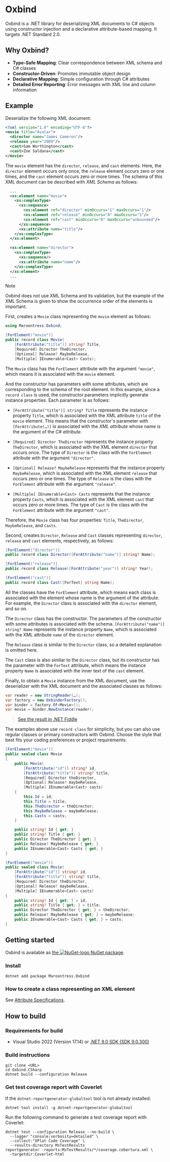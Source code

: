 # Oxbind

Oxbind is a .NET library for deserializing XML documents to C# objects using
constructor injection and a declarative attribute-based mapping. It targets
.NET Standard 2.0.

## Why Oxbind?

- **Type-Safe Mapping**: Clear correspondence between XML schema and C# classes
- **Constructor-Driven**: Promotes immutable object design
- **Declarative Mapping**: Simple configuration through C# attributes
- **Detailed Error Reporting**: Error messages with XML line and column
  information

## Example

Deserialize the following XML document:

```xml
<?xml version="1.0" encoding="UTF-8"?>
<movie title="Avatar">
  <director name="James Cameron"/>
  <release year="2009"/>
  <cast>Sam Worthington</cast>
  <cast>Zoe Saldana</cast>
</movie>
```

The `movie` element has the `director`, `release`, and `cast` elements. Here,
the `director` element occurs only once, the `release` element occurs zero or
one times, and the `cast` element occurs zero or more times. The schema of this
XML document can be described with _XML Schema_ as follows:

```xsd
  ...
  <xs:element name="movie">
    <xs:complexType>
      <xs:sequence>
        <xs:element ref="director" minOccurs="1" maxOccurs="1"/>
        <xs:element ref="release" minOccurs="0" maxOccurs="1"/>
        <xs:element ref="cast" minOccurs="0" maxOccurs="unbounded"/>
      </xs:sequence>
      <xs:attribute name="title"/>
    </xs:complexType>
  </xs:element>

  <xs:element name="director">
    <xs:complexType>
      <xs:sequence/>
      <xs:attribute name="name"/>
    </xs:complexType>
  </xs:element>
  ...
```

> [!NOTE]
> Oxbind does not use XML Schema and its validation, but the example of the XML
> Schema is given to show the occurrence order of the elements is important.

First, creates a `Movie` class representing the `movie` element as follows:

```csharp
using Maroontress.Oxbind;

[ForElement("movie")]
public record class Movie(
    [ForAttribute("title")] string? Title,
    [Required] Director TheDirector,
    [Optional] Release? MaybeRelease,
    [Multiple] IEnumerable<Cast> Casts);
```

The `Movie` class has the `ForElement` attribute with the argument `"movie"`,
which means it is associated with the `movie` element.

And the constructor has parameters with some attributes, which are
corresponding to the schema of the root element. In this example, since a
`record class` is used, the constructor parameters implicitly generate
instance properties. Each parameter is as follows:

- `[ForAttribute("title")] string? Title` represents the instance property
  `Title`, which is associated with the XML attribute `title` of the `movie`
  element. This means that the constructor's parameter with `[ForAttribute(…)]`
  is associated with the _XML attribute_ whose name is the argument of the _C#
  attribute_.

- `[Required] Director TheDirector` represents the instance property
  `TheDirector`, which is associated with the XML element `director` that occurs
  once. The type of `Director` is the class with the `ForElement` attribute with
  the argument `"director"`.

- `[Optional] Release? MaybeRelease` represents that the instance property
  `MaybeRelease`, which is associated with the XML element `release` that occurs
  zero or one times. The type of `Release` is the class with the `ForElement`
  attribute with the argument `"release"`.

- `[Multiple] IEnumerable<Cast> Casts` represents that the instance property
  `Casts`, which is associated with the XML element `cast` that occurs zero or
  more times. The type of `Cast` is the class with the `ForElement` attribute
  with the argument `"cast"`.

Therefore, the `Movie` class has four properties: `Title`, `TheDirector`,
`MaybeRelease`, and `Casts`.

Second, creates `Director`, `Release` and `Cast` classes representing
`director`, `release` and `cast` elements, respectively, as follows:

```csharp
[ForElement("director")]
public record class Director([ForAttribute("name")] string? Name);

[ForElement("release")]
public record class Release([ForAttribute("year")] string? Year);

[ForElement("cast")]
public record class Cast([ForText] string Name);
```

All the classes have the `ForElement` attribute, which means each class is
associated with the element whose name is the argument of the attribute. For
example, the `Director` class is associated with the `director` element, and so
on.

The `Director` class has the constructor. The parameters of the constructor with
some attributes is associated with the schema. `[ForAttribute("name")] string?
Name` represents the instance property `Name`, which is associated with the XML
attribute `name` of the `director` element.

The `Release` class is similar to the `Director` class, so a detailed
explanation is omitted here.

The `Cast` class is also similar to the `Director` class, but its constructor
has the parameter with the `ForText` attribute, which means the instance
property `Name` is associated with the inner text of the `cast` element.

Finally, to obtain a `Movie` instance from the XML document, use the
deserializer with the XML document and the associated classes as follows:

```csharp
var reader = new StringReader(…);
var factory = new OxbinderFactory();
var binder = factory.Of<Movie>();
var movie = binder.NewInstance(reader);
```

> [See the result in .NET Fiddle](https://dotnetfiddle.net/24Smmg)

The examples above use `record class` for simplicity, but you can also use
regular classes or primary constructors with Oxbind. Choose the style that best
fits your coding preferences or project requirements:

```csharp
[ForElement("movie")]
public sealed class Movie
{
    public Movie(
        [ForAttribute("id")] string? id,
        [ForAttribute("title")] string? title,
        [Required] Director theDirector,
        [Optional] Release? maybeRelease,
        [Multiple] IEnumerable<Cast> casts)
    {
        this.Id = id;
        this.Title = title;
        this.TheDirector = theDirector;
        this.MaybeRelease = maybeRelease;
        this.Casts = casts;
    }

    public string? Id { get; }
    public string? Title { get; }
    public Director TheDirector { get; }
    public Release? MaybeRelease { get; }
    public IEnumerable<Cast> Casts { get; }
}
```

```csharp
[ForElement("movie")]
public sealed class Movie(
    [ForAttribute("id")] string? id,
    [ForAttribute("title")] string? title,
    [Required] Director theDirector,
    [Optional] Release? maybeRelease,
    [Multiple] IEnumerable<Cast> casts)
{
    public string? Id { get; } = id;
    public string? Title { get; } = title;
    public Director TheDirector { get; } = theDirector;
    public Release? MaybeRelease { get; } = maybeRelease;
    public IEnumerable<Cast> Casts { get; } = casts;
}
```

## Getting started

Oxbind is available as [the ![NuGet-logo][nuget-logo] NuGet
package][nuget-oxbind].

### Install

```plaintext
dotnet add package Maroontress.Oxbind
```

### How to create a class representing an XML element

See [Attribute Specifications](GET_STARTED.md).

## How to build

### Requirements for build

- Visual Studio 2022 (Version 17.14) or [.NET 9.0 SDK (SDK 9.0.300)][dotnet-sdk]

### Build instructions

```plaintext
git clone <URL>
cd Oxbind.CSharp
dotnet build --configuration Release
```

### Get test coverage report with Coverlet

If the `dotnet-reportgenerator-globaltool` tool is not already installed:

```plaintext
dotnet tool install -g dotnet-reportgenerator-globaltool
```

Run the following command to generate a test coverage report with Coverlet:

```plaintext
dotnet test --configuration Release --no-build \
  --logger "console;verbosity=detailed" \
  --collect:"XPlat Code Coverage" \
  --results-directory MsTestResults
reportgenerator -reports:MsTestResults/*/coverage.cobertura.xml \
  -targetdir:Coverlet-html
```

[dotnet-sdk]: https://dotnet.microsoft.com/en-us/download
[nuget-logo]: https://maroontress.github.io/images/NuGet-logo.png
[nuget-oxbind]: https://www.nuget.org/packages/Maroontress.Oxbind/
